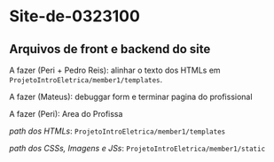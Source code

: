 # Site-de-0323100
## Arquivos de front e backend do site

A fazer (Peri + Pedro Reis): alinhar o texto dos HTMLs em ```ProjetoIntroEletrica/member1/templates```.

A fazer (Mateus): debuggar form e terminar pagina do profissional

A fazer (Peri): Area do Profissa

*path dos HTMLs*:
```ProjetoIntroEletrica/member1/templates```

*path dos CSSs, Imagens e JSs*:
```ProjetoIntroEletrica/member1/static```
